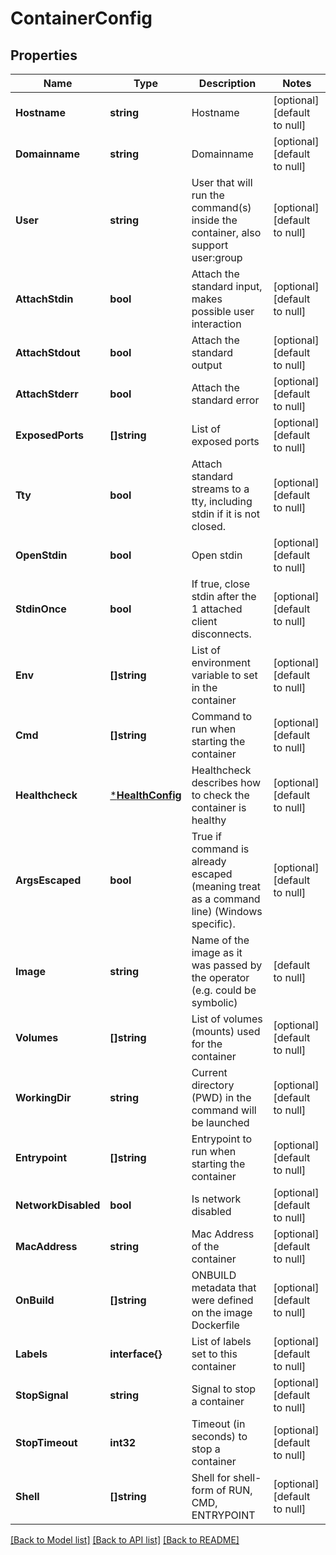 # ContainerConfig

## Properties
Name | Type | Description | Notes
------------ | ------------- | ------------- | -------------
**Hostname** | **string** |  Hostname | [optional] [default to null]
**Domainname** | **string** |  Domainname | [optional] [default to null]
**User** | **string** |  User that will run the command(s) inside the container, also support user:group | [optional] [default to null]
**AttachStdin** | **bool** |  Attach the standard input, makes possible user interaction | [optional] [default to null]
**AttachStdout** | **bool** |  Attach the standard output | [optional] [default to null]
**AttachStderr** | **bool** |  Attach the standard error | [optional] [default to null]
**ExposedPorts** | **[]string** |  List of exposed ports | [optional] [default to null]
**Tty** | **bool** |  Attach standard streams to a tty, including stdin if it is not closed. | [optional] [default to null]
**OpenStdin** | **bool** |  Open stdin | [optional] [default to null]
**StdinOnce** | **bool** |  If true, close stdin after the 1 attached client disconnects. | [optional] [default to null]
**Env** | **[]string** |  List of environment variable to set in the container | [optional] [default to null]
**Cmd** | **[]string** |  Command to run when starting the container | [optional] [default to null]
**Healthcheck** | [***HealthConfig**](HealthConfig.md) |  Healthcheck describes how to check the container is healthy | [optional] [default to null]
**ArgsEscaped** | **bool** |  True if command is already escaped (meaning treat as a command line) (Windows specific). | [optional] [default to null]
**Image** | **string** |  Name of the image as it was passed by the operator (e.g. could be symbolic) | [default to null]
**Volumes** | **[]string** |  List of volumes (mounts) used for the container | [optional] [default to null]
**WorkingDir** | **string** |  Current directory (PWD) in the command will be launched | [optional] [default to null]
**Entrypoint** | **[]string** |  Entrypoint to run when starting the container | [optional] [default to null]
**NetworkDisabled** | **bool** |  Is network disabled | [optional] [default to null]
**MacAddress** | **string** |  Mac Address of the container | [optional] [default to null]
**OnBuild** | **[]string** |  ONBUILD metadata that were defined on the image Dockerfile | [optional] [default to null]
**Labels** | **interface{}** |  List of labels set to this container | [optional] [default to null]
**StopSignal** | **string** |  Signal to stop a container | [optional] [default to null]
**StopTimeout** | **int32** |  Timeout (in seconds) to stop a container | [optional] [default to null]
**Shell** | **[]string** |  Shell for shell-form of RUN, CMD, ENTRYPOINT | [optional] [default to null]

[[Back to Model list]](../README.md#documentation-for-models) [[Back to API list]](../README.md#documentation-for-api-endpoints) [[Back to README]](../README.md)


